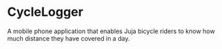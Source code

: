 # CycleLogger

A mobile phone application that enables Juja bicycle riders to know how much distance they have covered in a day.
